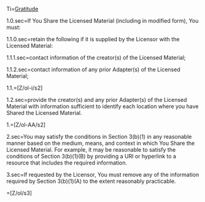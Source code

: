 Ti=<u>Gratitude</u>

1.0.sec=If You Share the Licensed Material (including in modified form), You must:

1.1.0.sec=retain the following if it is supplied by the Licensor with the Licensed Material:

1.1.1.sec=contact information of the creator(s) of the Licensed Material;

1.1.2.sec=contact information of any prior Adapter(s) of the Licensed Material;

1.1.=[Z/ol-i/s2]

1.2.sec=provide the creator(s) and any prior Adapter(s) of the Licensed Material with information sufficient to identify each location where you have Shared the Licensed Material.

1.=[Z/ol-AA/s2]

2.sec=You may satisfy the conditions in Section 3(b)(1) in any reasonable manner based on the medium, means, and context in which You Share the Licensed Material. For example, it may be reasonable to satisfy the conditions of Section 3(b)(1)(B) by providing a URI or hyperlink to a resource that includes the required information.

3.sec=If requested by the Licensor, You must remove any of the information required by Section 3(b)(1)(A) to the extent reasonably practicable.

=[Z/ol/s3]